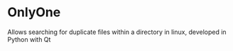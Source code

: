 OnlyOne
=======

Allows searching for duplicate files within a directory in linux, developed in Python with Qt
